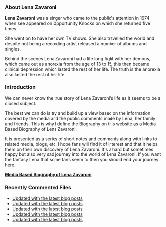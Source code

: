 ### About Lena Zavaroni

<p><strong>Lena Zavaroni</strong> was a singer who came to the public's attention in 1974 when see appeared on Opportunity Knocks on which she returned five times.</p>

<p>She went on to have her own TV shows. She also travelled the world and despite not being a recording artist released a number of albums and singles.</p>

<p>Behind the scenes Lena Zavaroni had a life long fight with her demons, which came out as anorexia from the age of 13 to 15, this then became clinical depression which lasted the rest of her life. The truth is the anorexia also lasted the rest of her life.</p>

### Introduction

<p>We can never know the true story of Lena Zavaroni's life as it seems to be a closed subject.</p>

<p>The best we can do is try and build up a view based on the information covered by the media and the public comments made by Lena, her family and friends. This is why I define the Biography on this website as a Media Based Biography of Lena Zavaroni.</p>

<p>It is presented as a series of short notes and comments along with links to related media, blogs, etc. I hope fans will find it of interest and that it helps them on their own discovery of Lena Zavaroni. It's a hard but sometimes happy but also very sad journey into the world of Lena Zavaroni. If you want the fantasy Lena that some fans seem to then you should end your journey here.</p>

<a href="https://fanzoflenazavaroni.github.io/1963-11-04-lena-zavaroni/"><strong>Media Based Biography of Lena Zavaroni</strong></a>

### Recently Commented Files

<!-- BLOG-POST-LIST:START -->
- [Updated with the latest blog posts](https://github.com/FanzOfLenaZavaroni/fanzoflenazavaroni.github.io/commit/6e608245d081e5d3a219433933f28a946c05e70e)
- [Updated with the latest blog posts](https://github.com/FanzOfLenaZavaroni/fanzoflenazavaroni.github.io/commit/3b62ebb6a65f1f6e2ab0465b0fbb12e22ece39a4)
- [Updated with the latest blog posts](https://github.com/FanzOfLenaZavaroni/fanzoflenazavaroni.github.io/commit/2beb0be0feafac67a5b1ad50ecf7369561db30e7)
- [Updated with the latest blog posts](https://github.com/FanzOfLenaZavaroni/fanzoflenazavaroni.github.io/commit/6099a4858df622c72f4cd8a5810d790c927caa74)
- [Updated with the latest blog posts](https://github.com/FanzOfLenaZavaroni/fanzoflenazavaroni.github.io/commit/61d62a601f5573ac776e4fbd9a4ff65a0bda5b24)
<!-- BLOG-POST-LIST:END -->
